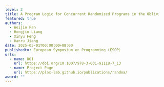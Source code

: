 ```yaml
---
level: 2
title: A Program Logic for Concurrent Randomized Programs in the Oblivious Adversary Model
featured: true
authors:
  - Weijie Fan
  - Hongjin Liang
  - Xinyu Feng
  - Hanru Jiang
date: 2025-05-01T00:00:00+08:00
publishedto: European Symposium on Programming (ESOP)
urls:
  - name: DOI
    url: https://doi.org/10.1007/978-3-031-91118-7_13
  - name: Project Page
    url: https://plax-lab.github.io/publications/randoa/
award: ""
---
```

